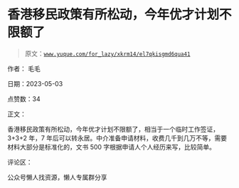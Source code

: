 # 香港移民政策有所松动，今年优才计划不限额了

> 原文：[`www.yuque.com/for_lazy/xkrm14/el7qkisgmd6qua41`](https://www.yuque.com/for_lazy/xkrm14/el7qkisgmd6qua41)



作者： 毛毛



日期：2023-05-03



点赞数：34



正文：



香港移民政策有所松动，今年优才计划不限额了，相当于一个临时工作签证，3+3+2 年，7 年后可以转永居。中介准备申请材料，收费几千到几万不等，需要材料大部分是标准化的，文书 500 字根据申请人个人经历来写，比较简单。



评论区：



公众号懒人找资源，懒人专属群分享

